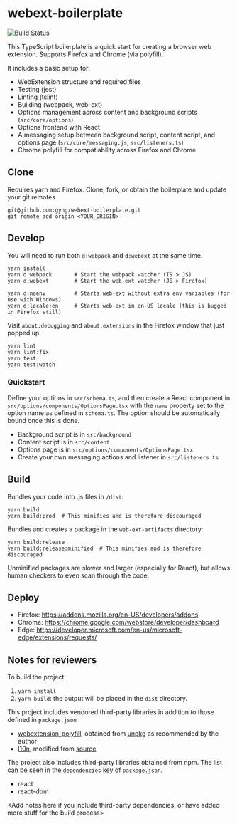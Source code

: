 # webext-boilerplate

[![Build Status](https://travis-ci.org/gyng/webext-boilerplate.svg?branch=master)](https://travis-ci.org/gyng/webext-boilerplate)

This TypeScript boilerplate is a quick start for creating a browser web extension. Supports Firefox and Chrome (via polyfill).

It includes a basic setup for:

* WebExtension structure and required files
* Testing (jest)
* Linting (tslint)
* Building (webpack, web-ext)
* Options management across content and background scripts (`src/core/options`)
* Options frontend with React
* A messaging setup between background script, content script, and options page (`src/core/messaging.js`, `src/listeners.ts`)
* Chrome polyfill for compatiability across Firefox and Chrome

## Clone

Requires yarn and Firefox. Clone, fork, or obtain the boilerplate and update your git remotes

```
git@github.com:gyng/webext-boilerplate.git
git remote add origin <YOUR_ORIGIN>
```

## Develop

You will need to run both `d:webpack` and `d:webext` at the same time.

```
yarn install
yarn d:webpack       # Start the webpack watcher (TS > JS)
yarn d:webext        # Start the web-ext watcher (JS > Firefox)

yarn d:noenv         # Starts web-ext without extra env variables (for use with Windows)
yarn d:locale:en     # Starts web-ext in en-US locale (this is bugged in Firefox still)
```

Visit `about:debugging` and `about:extensions` in the Firefox window that just popped up.

```
yarn lint
yarn lint:fix
yarn test
yarn test:watch
```

### Quickstart

Define your options in `src/schema.ts`, and then create a React component in `src/options/components/OptionsPage.tsx` with the `name` property set to the option name as defined in `schema.ts`. The option should be automatically bound once this is done.

* Background script is in `src/background`
* Content script is in `src/content`
* Options page is in `src/options/components/OptionsPage.tsx`
* Create your own messaging actions and listener in `src/listeners.ts`

## Build

Bundles your code into .js files in `/dist`:

```
yarn build
yarn build:prod  # This minifies and is therefore discouraged
```

Bundles and creates a package in the `web-ext-artifacts` directory:

```
yarn build:release
yarn build:release:minified  # This minifies and is therefore discouraged
```

Unminified packages are slower and larger (especially for React), but allows human checkers to even scan through the code.

## Deploy

* Firefox: https://addons.mozilla.org/en-US/developers/addons
* Chrome: https://chrome.google.com/webstore/developer/dashboard
* Edge: https://developer.microsoft.com/en-us/microsoft-edge/extensions/requests/

## Notes for reviewers

To build the project:

1. `yarn install`
2. `yarn build`: the output will be placed in the `dist` directory.

This project includes vendored third-party libraries in addition to those defined in `package.json`

* [webextension-polyfill](https://github.com/mozilla/webextension-polyfill), obtained from [unpkg](https://unpkg.com/webextension-polyfill/dist/) as recommended by the author
* [l10n](https://github.com/piroor/webextensions-lib-l10n), modified from [source](https://github.com/piroor/webextensions-lib-l10n/blob/4b4589032ece93ea0907715f765310514f7e4aab/l10n.js)

The project also includes third-party libraries obtained from npm. The list can be seen in the `dependencies` key of `package.json`.

* react
* react-dom

<Add notes here if you include third-party dependencies, or have added more stuff for the build process>
